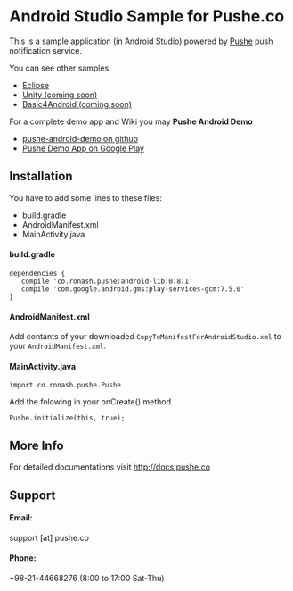 # Android Studio Sample for Pushe.co

This is a sample application (in Android Studio) powered by [Pushe](http://pushe.co) push notification service.

You can see other samples:
* [Eclipse](https://github.com/ronashco/pushe-eclipse-sample)
* [Unity (coming soon)](https://github.com/ronashco/pushe-unity-sample)
* [Basic4Android (coming soon)](https://github.com/ronashco/pushe-ba4-sample)

For a complete demo app and Wiki you may **Pushe Android Demo**
* [pushe-android-demo on github](https://github.com/ronashco/pushe-android-demo)
* [Pushe Demo App on Google Play](http://pushe.co/static/images/googleplay-logo.png)

## Installation 
You have to add some lines to these files:

* build.gradle
* AndroidManifest.xml
* MainActivity.java

#### build.gradle
```
dependencies {
   compile 'co.ronash.pushe:android-lib:0.8.1'
   compile 'com.google.android.gms:play-services-gcm:7.5.0'
}

```
#### AndroidManifest.xml

Add contants of your downloaded `CopyToManifestForAndroidStudio.xml` to your `AndroidManifest.xml`.


#### MainActivity.java

`import co.ronash.pushe.Pushe`

Add the folowing in your onCreate() method

`Pushe.initialize(this, true);`

## More Info
For detailed documentations visit http://docs.pushe.co


## Support 
#### Email:
support [at] pushe.co
#### Phone:
+98-21-44668276 (8:00 to 17:00 Sat-Thu)




